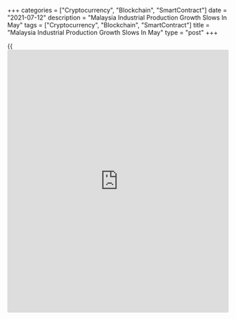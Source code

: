 +++
categories = ["Cryptocurrency", "Blockchain", "SmartContract"]
date = "2021-07-12"
description = "Malaysia Industrial Production Growth Slows In May"
tags = ["Cryptocurrency", "Blockchain", "SmartContract"]
title = "Malaysia Industrial Production Growth Slows In May"
type = "post"
+++

{{<iframe id="large-banner" src="https://www.bounty.group/#slide=5.0" width="100%" height="600" scrolling="no" style="border: 0px solid rgb(216, 221, 230); border-radius: 3px;">}}

Malaysia's industrial production grew at a softer pace in May, data from
the Department of Statistics showed on Monday.

Industrial production rose 26.0 percent year-on-year in May, after a
50.1 percent increase in April. Economists had expected a 46.1 percent
rise.

The growth in production was mainly driven by a rise in production of
manufacturing industry, mining and quarrying, and electricity.

Manufacturing output increased 29.8 percent yearly in May, after a 68.0
percent increase in the previous month.

Among other sectors, the mining and quarrying output gained 20.7 percent
and electricity output grew 7.9 percent.

On a monthly basis, industrial production fell 0.3 percent in May.

For comments and feedback [contact](https://www.playgroundfx.com/contact/): editorial@rtt[news](https://www.letsplayfx.com/blog/forex-news-website/).com

[Economic News][1]

 **What parts of the world are seeing the best (and worst) economic
performances lately? Click[here][2] to check out our [Econ Scorecard][2]
and find out! See up-to-the-moment [ranking](https://www.playgroundfx.com/blog/crypto-exchange-ranking/)s for the best and worst
performers in [GDP][3], [unemployment rate][4], [inflation][5] and much
more.**

   1. www.rtt[news](https://www.letsplayfx.com/blog/forex-news-website/).com/Content/EconomicNews.aspx
   2. www.rtt[news](https://www.letsplayfx.com/blog/forex-news-website/).com/economic-scorecard/world-rank/PPI/highest-performance.aspx
   3. www.rtt[news](https://www.letsplayfx.com/blog/forex-news-website/).com/economic-scorecard/world-rank/GDP/highest-performance.aspx
   4. www.rtt[news](https://www.letsplayfx.com/blog/forex-news-website/).com/economic-scorecard/world-rank/unemployment-rate/lowest-performance.aspx
   5. www.rtt[news](https://www.letsplayfx.com/blog/forex-news-website/).com/economic-scorecard/world-rank/CPI/highest-performance.aspx